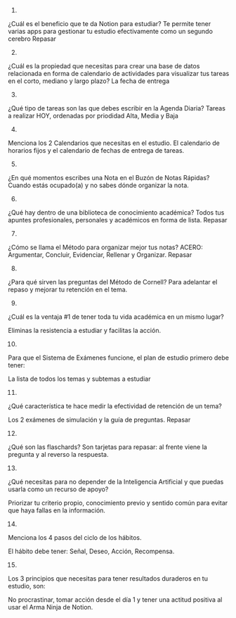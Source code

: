 1.
¿Cuál es el beneficio que te da Notion para estudiar?
Te permite tener varias apps para gestionar tu estudio efectivamente como un segundo cerebro
Repasar

2.
¿Cuál es la propiedad que necesitas para crear una base de datos relacionada en forma de calendario de actividades para visualizar tus tareas en el corto, mediano y largo plazo?
La fecha de entrega

3.
¿Qué tipo de tareas son las que debes escribir en la Agenda Diaria?
Tareas a realizar HOY, ordenadas por priodidad Alta, Media y Baja

4.
Menciona los 2 Calendarios que necesitas en el estudio.
El calendario de horarios fijos y el calendario de fechas de entrega de tareas.

5.
¿En qué momentos escribes una Nota en el Buzón de Notas Rápidas?
Cuando estás ocupado(a) y no sabes dónde organizar la nota.

6.
¿Qué hay dentro de una biblioteca de conocimiento académica?
Todos tus apuntes profesionales, personales y académicos en forma de lista.
Repasar


7.
¿Cómo se llama el Método para organizar mejor tus notas?
ACERO: Argumentar, Concluir, Evidenciar, Rellenar y Organizar.
Repasar

8.
¿Para qué sirven las preguntas del Método de Cornell?
Para adelantar el repaso y mejorar tu retención en el tema.

9.
¿Cuál es la ventaja #1 de tener toda tu vida académica en un mismo lugar?

Eliminas la resistencia a estudiar y facilitas la acción.

10.
Para que el Sistema de Exámenes funcione, el plan de estudio primero debe tener:

La lista de todos los temas y subtemas a estudiar

11.
¿Qué característica te hace medir la efectividad de retención de un tema?

Los 2 exámenes de simulación y la guía de preguntas.
Repasar

12.
¿Qué son las flaschards?
Son tarjetas para repasar: al frente viene la pregunta y al reverso la respuesta.

13.
¿Qué necesitas para no depender de la Inteligencia Artificial y que puedas usarla como un recurso de apoyo?

Priorizar tu criterio propio, conocimiento previo y sentido común para evitar que haya fallas en la información.

14.
Menciona los 4 pasos del ciclo de los hábitos.

El hábito debe tener: Señal, Deseo, Acción, Recompensa.

15.
Los 3 principios que necesitas para tener resultados duraderos en tu estudio, son:

No procrastinar, tomar acción desde el día 1 y tener una actitud positiva al usar el Arma Ninja de Notion.